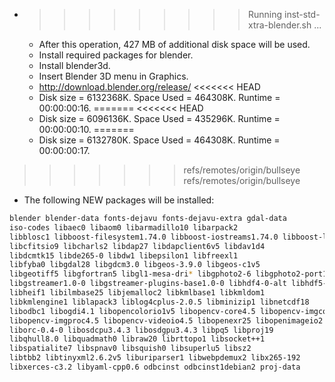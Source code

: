 * >>>>>>>>> Running inst-std-xtra-blender.sh ...
  * After this operation, 427 MB of additional disk space will be used.
  * Install required packages for blender.
  * Install blender3d.
  * Insert Blender 3D menu in Graphics.
  * http://download.blender.org/release/
<<<<<<< HEAD
  * Disk size = 6132368K. Space Used = 464308K. Runtime = 00:00:00:16.
=======
<<<<<<< HEAD
  * Disk size = 6096136K. Space Used = 435296K. Runtime = 00:00:00:10.
=======
  * Disk size = 6132780K. Space Used = 464308K. Runtime = 00:00:00:17.
>>>>>>> refs/remotes/origin/bullseye
>>>>>>> refs/remotes/origin/bullseye
  * The following NEW packages will be installed:
  ```bash
blender blender-data fonts-dejavu fonts-dejavu-extra gdal-data
iso-codes libaec0 libaom0 libarmadillo10 libarpack2
libblosc1 libboost-filesystem1.74.0 libboost-iostreams1.74.0 libboost-locale1.74.0 libboost-thread1.74.0
libcfitsio9 libcharls2 libdap27 libdapclient6v5 libdav1d4
libdcmtk15 libde265-0 libdw1 libepsilon1 libfreexl1
libfyba0 libgdal28 libgdcm3.0 libgeos-3.9.0 libgeos-c1v5
libgeotiff5 libgfortran5 libgl1-mesa-dri* libgphoto2-6 libgphoto2-port12
libgstreamer1.0-0 libgstreamer-plugins-base1.0-0 libhdf4-0-alt libhdf5-103-1 libhdf5-hl-100
libheif1 libilmbase25 libjemalloc2 libkmlbase1 libkmldom1
libkmlengine1 liblapack3 liblog4cplus-2.0.5 libminizip1 libnetcdf18
libodbc1 libogdi4.1 libopencolorio1v5 libopencv-core4.5 libopencv-imgcodecs4.5
libopencv-imgproc4.5 libopencv-videoio4.5 libopenexr25 libopenimageio2.2 libopenvdb7.1
liborc-0.4-0 libosdcpu3.4.3 libosdgpu3.4.3 libpq5 libproj19
libqhull8.0 libquadmath0 libraw20 librttopo1 libsocket++1
libspatialite7 libspnav0 libsquish0 libsuperlu5 libsz2
libtbb2 libtinyxml2.6.2v5 liburiparser1 libwebpdemux2 libx265-192
libxerces-c3.2 libyaml-cpp0.6 odbcinst odbcinst1debian2 proj-data
  ```
